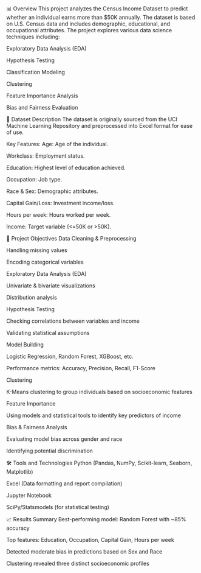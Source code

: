 📊 Overview
This project analyzes the Census Income Dataset to predict whether an individual earns more than $50K annually. The dataset is based on U.S. Census data and includes demographic, educational, and occupational attributes. The project explores various data science techniques including:

Exploratory Data Analysis (EDA)

Hypothesis Testing

Classification Modeling

Clustering

Feature Importance Analysis

Bias and Fairness Evaluation

📁 Dataset Description
The dataset is originally sourced from the UCI Machine Learning Repository and preprocessed into Excel format for ease of use.

Key Features:
Age: Age of the individual.

Workclass: Employment status.

Education: Highest level of education achieved.

Occupation: Job type.

Race & Sex: Demographic attributes.

Capital Gain/Loss: Investment income/loss.

Hours per week: Hours worked per week.

Income: Target variable (<=50K or >50K).

🧪 Project Objectives
Data Cleaning & Preprocessing

Handling missing values

Encoding categorical variables

Exploratory Data Analysis (EDA)

Univariate & bivariate visualizations

Distribution analysis

Hypothesis Testing

Checking correlations between variables and income

Validating statistical assumptions

Model Building

Logistic Regression, Random Forest, XGBoost, etc.

Performance metrics: Accuracy, Precision, Recall, F1-Score

Clustering

K-Means clustering to group individuals based on socioeconomic features

Feature Importance

Using models and statistical tools to identify key predictors of income

Bias & Fairness Analysis

Evaluating model bias across gender and race

Identifying potential discrimination

🛠 Tools and Technologies
Python (Pandas, NumPy, Scikit-learn, Seaborn, Matplotlib)

Excel (Data formatting and report compilation)

Jupyter Notebook

SciPy/Statsmodels (for statistical testing)

📈 Results Summary
Best-performing model: Random Forest with ~85% accuracy

Top features: Education, Occupation, Capital Gain, Hours per week

Detected moderate bias in predictions based on Sex and Race

Clustering revealed three distinct socioeconomic profiles

